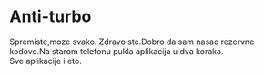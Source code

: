 # Anti-turbo
Spremiste,moze svako.
Zdravo ste.Dobro da sam nasao rezervne kodove.Na starom telefonu pukla aplikacija u dva koraka.  
Sve  aplikacije i eto.
